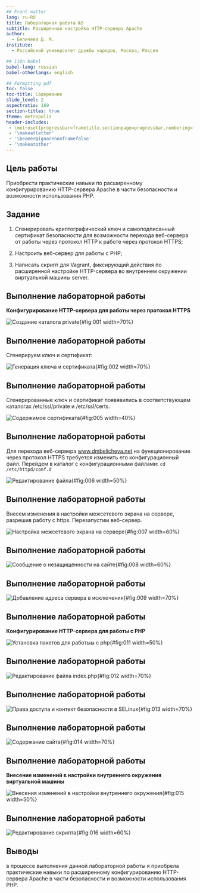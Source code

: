 ```yaml
---
## Front matter
lang: ru-RU
title: Лабораторная работа №5
subtitle: Расширенная настройка HTTP-сервера Apache
author:
  - Беличева Д. М.
institute:
  - Российский университет дружбы народов, Москва, Россия

## i18n babel
babel-lang: russian
babel-otherlangs: english

## Formatting pdf
toc: false
toc-title: Содержание
slide_level: 2
aspectratio: 169
section-titles: true
theme: metropolis
header-includes:
 - \metroset{progressbar=frametitle,sectionpage=progressbar,numbering=fraction}
 - '\makeatletter'
 - '\beamer@ignorenonframefalse'
 - '\makeatother'
---
```



## Цель работы

Приобрести практические навыки по расширенному конфигурированию HTTP-сервера Apache в части безопасности и возможности использования PHP.

## Задание

1. Сгенерировать криптографический ключ и самоподписанный сертификат безопасности для возможности перехода веб-сервера от работы через протокол HTTP к работе через протокол HTTPS;

2. Настроить веб-сервер для работы с PHP;

3. Написать скрипт для Vagrant, фиксирующий действия по расширенной настройке HTTP-сервера во внутреннем окружении виртуальной машины server.

## Выполнение лабораторной работы

**Конфигурирование HTTP-сервера для работы через протокол HTTPS**

![Создание каталога private](image/1.png){#fig:001 width=70%}

## Выполнение лабораторной работы

Сгенерируем ключ и сертификат:

![Генерация ключа и сертификата](image/2.png){#fig:002 width=70%}

## Выполнение лабораторной работы

Сгенерированные ключ и сертификат появявились в соответствующем каталогах /etc/ssl/private и /etc/ssl/certs.

![Содержимое сертификата ](image/5.png){#fig:005 width=40%}

## Выполнение лабораторной работы

Для перехода веб-сервера www.dmbelicheva.net на функционирование через протокол HTTPS требуется изменить его конфигурационный файл. Перейдем в каталог с конфигурационными файлами: `cd /etc/httpd/conf.d`

![Редактирование файла](image/6.png){#fig:006 width=50%}

## Выполнение лабораторной работы

Внесем изменения в настройки межсетевого экрана на сервере, разрешив работу с https. Перезапустим веб-сервер.

![Настройка межсетевого экрана на сервере](image/7.png){#fig:007 width=60%}

## Выполнение лабораторной работы

![Сообщение о незащищенности на сайте](image/8.png){#fig:008 width=60%}

## Выполнение лабораторной работы

![Добавление адреса сервера в исключения](image/9.png){#fig:009 width=70%}

## Выполнение лабораторной работы

**Конфигурирование HTTP-сервера для работы с PHP**

![Установка пакетов для работыы с php](image/11.png){#fig:011 width=50%}

## Выполнение лабораторной работы

![Редактирование файла index.php](image/12.png){#fig:012 width=70%}

## Выполнение лабораторной работы

![Права доступа и контект безопасности в SELinux](image/13.5.png){#fig:013 width=70%}

## Выполнение лабораторной работы

![Содержание сайта](image/13.png){#fig:014 width=70%}

## Выполнение лабораторной работы

**Внесение изменений в настройки внутреннего окружения виртуальной машины**

![Внесения изменений в настройки внутреннего окружения](image/14.png){#fig:015 width=50%}

## Выполнение лабораторной работы

![Редактирование скрипта](image/15.png){#fig:016 width=60%}

## Выводы

в процессе выполнения данной лабораторной работы я приобрела практические навыки по расширенному конфигурированию HTTP-сервера Apache в части безопасности и возможности использования PHP.
